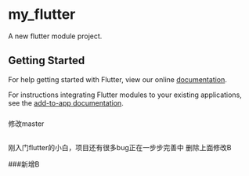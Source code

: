 # my_flutter

A new flutter module project.

## Getting Started

For help getting started with Flutter, view our online
[documentation](https://flutter.dev/).

For instructions integrating Flutter modules to your existing applications,
see the [add-to-app documentation](https://flutter.dev/docs/development/add-to-app).


### 




###
修改master


 
##
刚入门flutter的小白，项目还有很多bug正在一步步完善中
删除上面修改B
 
###新增B
 
